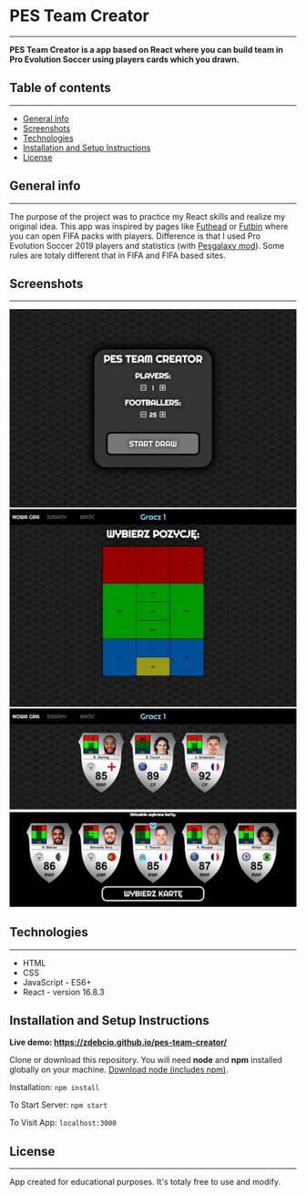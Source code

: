 # PES Team Creator

---

**PES Team Creator is a app based on React where you can build team in Pro Evolution Soccer using players cards which you drawn.**

## Table of contents

---

- [General info](#general-info)
- [Screenshots](#screenshots)
- [Technologies](#technologies)
- [Installation and Setup Instructions](#installation-and-setup-instructions)
- [License](#license)

## General info

---

The purpose of the project was to practice my React skills and realize my original idea. This app was inspired by pages like [Futhead](https://www.futhead.com) or [Futbin](https://www.futbin.com) where you can open FIFA packs with players. Difference is that I used Pro Evolution Soccer 2019 players and statistics (with [Pesgalaxy mod](https://pesgalaxy.com)). Some rules are totaly different that in FIFA and FIFA based sites.

## Screenshots

---

![Screenshot nr 1](./screenshots/sc1.jpg)
![Screenshot nr 2](./screenshots/sc2.jpg)
![Screenshot nr 3](./screenshots/sc3.jpg)

## Technologies

---

- HTML
- CSS
- JavaScript - ES6+
- React - version 16.8.3

## Installation and Setup Instructions

**Live demo: https://zdebcio.github.io/pes-team-creator/**

Clone or download this repository. You will need **node** and **npm** installed globally on your machine.
[Download node (includes npm)](https://nodejs.org/en/download/).

Installation:
`npm install`

To Start Server:
`npm start`

To Visit App:
`localhost:3000`

## License

---

App created for educational purposes. It's totaly free to use and modify.
